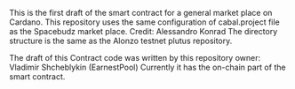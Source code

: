 This is the first draft of the smart contract for a general market place on Cardano. 
This repository uses the same configuration of cabal.project file as the Spacebudz market place. Credit: Alessandro Konrad
The directory structure is the same as the Alonzo testnet plutus repository.

The draft of this Contract code was written by this repository owner: Vladimir Shcheblykin (EarnestPool)
Currently it has the on-chain part of the smart contract. 
